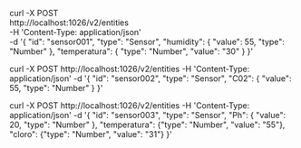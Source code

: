 curl -X POST \
  http://localhost:1026/v2/entities \
  -H 'Content-Type: application/json' \
  -d '{
    "id": "sensor001",
    "type": "Sensor",
    "humidity": {
      "value": 55,
      "type": "Number"
    },
    "temperatura": {
      "type": "Number",
      "value": "30"
    }
  }'

  curl -X POST   http://localhost:1026/v2/entities   -H 'Content-Type: application/json'   -d '{
    "id": "sensor002",
    "type": "Sensor",
    "C02": {
      "value": 55,
      "type": "Number"
    } 
  }'

  curl -X POST   http://localhost:1026/v2/entities   -H 'Content-Type: application/json'   -d '{
    "id": "sensor003",
    "type": "Sensor",
    "Ph": {
      "value": 20,
      "type": "Number"
    }, "temperatura": {"type": "Number", "value": "55"}, "cloro": {"type": "Number", "value": "31"}
  }'
